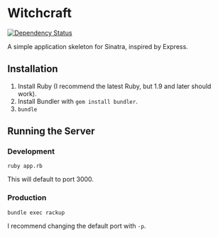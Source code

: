 Witchcraft
==========
[![Dependency Status](https://gemnasium.com/nicolasmccurdy/witchcraft.svg)](https://gemnasium.com/nicolasmccurdy/witchcraft)

A simple application skeleton for Sinatra, inspired by Express.

Installation
------------
1. Install Ruby (I recommend the latest Ruby, but 1.9 and later should work).
2. Install Bundler with `gem install bundler`.
3. `bundle`

Running the Server
------------------

### Development
    ruby app.rb

This will default to port 3000.

### Production
    bundle exec rackup

I recommend changing the default port with `-p`.
